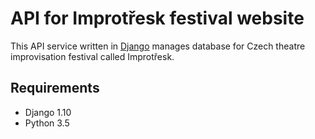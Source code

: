 # API for Improtřesk festival website

This API service written in [Django](https://www.djangoproject.com/) manages database for Czech theatre improvisation festival called Improtřesk.

## Requirements

* Django 1.10
* Python 3.5
